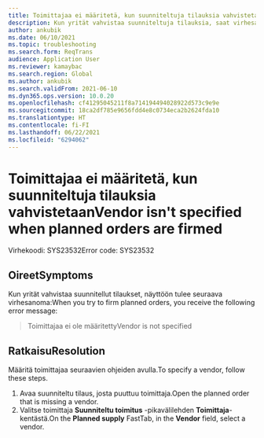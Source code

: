 ```yaml
---
title: Toimittajaa ei määritetä, kun suunniteltuja tilauksia vahvistetaan
description: Kun yrität vahvistaa suunniteltuja tilauksia, saat virhesanoman, jossa todetaan, ettei toimittajia ole määritetty.
author: ankubik
ms.date: 06/10/2021
ms.topic: troubleshooting
ms.search.form: ReqTrans
audience: Application User
ms.reviewer: kamaybac
ms.search.region: Global
ms.author: ankubik
ms.search.validFrom: 2021-06-10
ms.dyn365.ops.version: 10.0.20
ms.openlocfilehash: cf41295045211f8a714194494028922d573c9e9e
ms.sourcegitcommit: 18ca2df785e9656fdd4e8c0734eca2b2624fda10
ms.translationtype: HT
ms.contentlocale: fi-FI
ms.lasthandoff: 06/22/2021
ms.locfileid: "6294062"
---
```

# <a name="vendor-isnt-specified-when-planned-orders-are-firmed"></a><span data-ttu-id="3f483-103">Toimittajaa ei määritetä, kun suunniteltuja tilauksia vahvistetaan</span><span class="sxs-lookup"><span data-stu-id="3f483-103">Vendor isn't specified when planned orders are firmed</span></span>

<span data-ttu-id="3f483-104">Virhekoodi: SYS23532</span><span class="sxs-lookup"><span data-stu-id="3f483-104">Error code: SYS23532</span></span>

## <a name="symptoms"></a><span data-ttu-id="3f483-105">Oireet</span><span class="sxs-lookup"><span data-stu-id="3f483-105">Symptoms</span></span>

<span data-ttu-id="3f483-106">Kun yrität vahvistaa suunnitellut tilaukset, näyttöön tulee seuraava virhesanoma:</span><span class="sxs-lookup"><span data-stu-id="3f483-106">When you try to firm planned orders, you receive the following error message:</span></span>

> <span data-ttu-id="3f483-107">Toimittajaa ei ole määritetty</span><span class="sxs-lookup"><span data-stu-id="3f483-107">Vendor is not specified</span></span>

## <a name="resolution"></a><span data-ttu-id="3f483-108">Ratkaisu</span><span class="sxs-lookup"><span data-stu-id="3f483-108">Resolution</span></span>

<span data-ttu-id="3f483-109">Määritä toimittajaa seuraavien ohjeiden avulla.</span><span class="sxs-lookup"><span data-stu-id="3f483-109">To specify a vendor, follow these steps.</span></span>

1. <span data-ttu-id="3f483-110">Avaa suunniteltu tilaus, josta puuttuu toimittaja.</span><span class="sxs-lookup"><span data-stu-id="3f483-110">Open the planned order that is missing a vendor.</span></span>
1. <span data-ttu-id="3f483-111">Valitse toimittaja **Suunniteltu toimitus** -pikavälilehden **Toimittaja**-kentästä.</span><span class="sxs-lookup"><span data-stu-id="3f483-111">On the **Planned supply** FastTab, in the **Vendor** field, select a vendor.</span></span>
